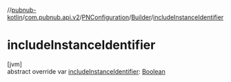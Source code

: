 //[pubnub-kotlin](../../../../index.md)/[com.pubnub.api.v2](../../index.md)/[PNConfiguration](../index.md)/[Builder](index.md)/[includeInstanceIdentifier](include-instance-identifier.md)

# includeInstanceIdentifier

[jvm]\
abstract override var [includeInstanceIdentifier](include-instance-identifier.md): [Boolean](https://kotlinlang.org/api/latest/jvm/stdlib/kotlin/-boolean/index.html)
